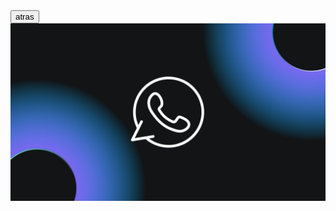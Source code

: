 
<body background="fondo n1.jpg">
<a href="https://ice200626.github.io/web-005/#" target="_blank">
  <button>atras</button>
</a>

<a href="https://wa.me/+50578939629?text=Hola,%20necesito%20más%20información">
  <img src="whassa.jpg" alt="Descripción de la imagen">
</a>
